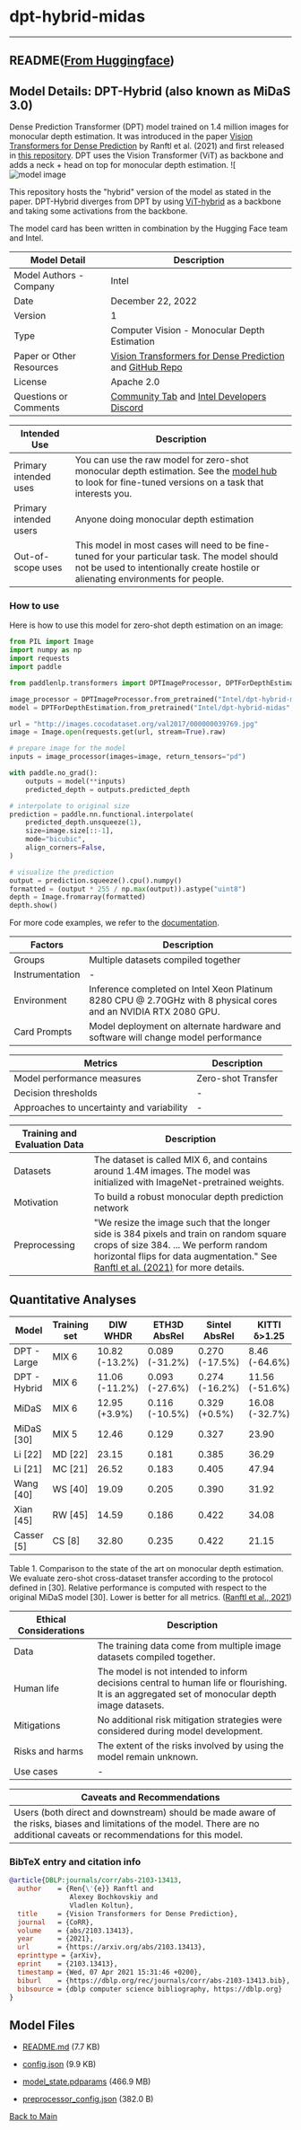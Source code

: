 
# dpt-hybrid-midas
---


## README([From Huggingface](https://huggingface.co/Intel/dpt-hybrid-midas))



## Model Details: DPT-Hybrid (also known as MiDaS 3.0)

Dense Prediction Transformer (DPT) model trained on 1.4 million images for monocular depth estimation. 
It was introduced in the paper [Vision Transformers for Dense Prediction](https://arxiv.org/abs/2103.13413) by Ranftl et al. (2021) and first released in [this repository](https://github.com/isl-org/DPT). 
DPT uses the Vision Transformer (ViT) as backbone and adds a neck + head on top for monocular depth estimation.
![![model image](https://huggingface.co/datasets/huggingface/documentation-images/resolve/main/dpt_architecture.jpg)

This repository hosts the "hybrid" version of the model as stated in the paper. DPT-Hybrid diverges from DPT by using [ViT-hybrid](https://huggingface.co/google/vit-hybrid-base-bit-384) as a backbone and taking some activations from the backbone.

The model card has been written in combination by the Hugging Face team and Intel.

| Model Detail | Description |
| ----------- | ----------- | 
| Model Authors - Company | Intel | 
| Date | December 22, 2022 | 
| Version | 1 | 
| Type | Computer Vision - Monocular Depth Estimation | 
| Paper or Other Resources | [Vision Transformers for Dense Prediction](https://arxiv.org/abs/2103.13413) and [GitHub Repo](https://github.com/isl-org/DPT) | 
| License | Apache 2.0 |
| Questions or Comments | [Community Tab](https://huggingface.co/Intel/dpt-hybrid-midas/discussions) and [Intel Developers Discord](https://discord.gg/rv2Gp55UJQ)|

| Intended Use | Description |
| ----------- | ----------- | 
| Primary intended uses | You can use the raw model for zero-shot monocular depth estimation. See the [model hub](https://huggingface.co/models?search=dpt) to look for fine-tuned versions on a task that interests you. | 
| Primary intended users | Anyone doing monocular depth estimation | 
| Out-of-scope uses | This model in most cases will need to be fine-tuned for your particular task.  The model should not be used to intentionally create hostile or alienating environments for people.|

### How to use

Here is how to use this model for zero-shot depth estimation on an image:

```python
from PIL import Image
import numpy as np
import requests
import paddle

from paddlenlp.transformers import DPTImageProcessor, DPTForDepthEstimation

image_processor = DPTImageProcessor.from_pretrained("Intel/dpt-hybrid-midas")
model = DPTForDepthEstimation.from_pretrained("Intel/dpt-hybrid-midas", low_cpu_mem_usage=True)

url = "http://images.cocodataset.org/val2017/000000039769.jpg"
image = Image.open(requests.get(url, stream=True).raw)

# prepare image for the model
inputs = image_processor(images=image, return_tensors="pd")

with paddle.no_grad():
    outputs = model(**inputs)
    predicted_depth = outputs.predicted_depth

# interpolate to original size
prediction = paddle.nn.functional.interpolate(
    predicted_depth.unsqueeze(1),
    size=image.size[::-1],
    mode="bicubic",
    align_corners=False,
)

# visualize the prediction
output = prediction.squeeze().cpu().numpy()
formatted = (output * 255 / np.max(output)).astype("uint8")
depth = Image.fromarray(formatted)
depth.show()
```

For more code examples, we refer to the [documentation](https://huggingface.co/docs/transformers/master/en/model_doc/dpt).

| Factors | Description | 
| ----------- | ----------- | 
| Groups | Multiple datasets compiled together | 
| Instrumentation | - |
| Environment | Inference completed on Intel Xeon Platinum 8280 CPU @ 2.70GHz with 8 physical cores and an NVIDIA RTX 2080 GPU. |
| Card Prompts | Model deployment on alternate hardware and software will change model performance |

| Metrics | Description | 
| ----------- | ----------- | 
| Model performance measures | Zero-shot Transfer |
| Decision thresholds | - | 
| Approaches to uncertainty and variability | - |

| Training and Evaluation Data | Description | 
| ----------- | ----------- | 
| Datasets | The dataset is called MIX 6, and contains around 1.4M images. The model was initialized with ImageNet-pretrained weights.|
| Motivation | To build a robust monocular depth prediction network |
| Preprocessing | "We resize the image such that the longer side is 384 pixels and train on random square crops of size 384. ... We perform random horizontal flips for data augmentation." See [Ranftl et al. (2021)](https://arxiv.org/abs/2103.13413) for more details. | 

## Quantitative Analyses
| Model | Training set | DIW WHDR | ETH3D AbsRel | Sintel AbsRel | KITTI δ>1.25 | NYU δ>1.25 | TUM δ>1.25 |
| --- | --- | --- | --- | --- | --- | --- | --- | 
| DPT - Large | MIX 6 | 10.82 (-13.2%) | 0.089 (-31.2%) | 0.270 (-17.5%) | 8.46 (-64.6%) | 8.32 (-12.9%) | 9.97 (-30.3%) |
| DPT - Hybrid | MIX 6 | 11.06 (-11.2%) | 0.093 (-27.6%) | 0.274 (-16.2%) | 11.56 (-51.6%) | 8.69 (-9.0%) | 10.89 (-23.2%) | 
| MiDaS  | MIX 6  | 12.95 (+3.9%)  | 0.116 (-10.5%)  | 0.329 (+0.5%)  | 16.08 (-32.7%)  | 8.71 (-8.8%)  | 12.51 (-12.5%)
| MiDaS [30]  | MIX 5  | 12.46  | 0.129  | 0.327  | 23.90  | 9.55  | 14.29 | 
 | Li [22]  | MD [22]  | 23.15  | 0.181  | 0.385  | 36.29  | 27.52  | 29.54 | 
 | Li [21]  | MC [21]  | 26.52  | 0.183  | 0.405  | 47.94  | 18.57  | 17.71 | 
 | Wang [40]  | WS [40]  | 19.09  | 0.205  | 0.390  | 31.92  | 29.57  | 20.18 | 
 | Xian [45]  | RW [45]  | 14.59  | 0.186 |  0.422  | 34.08 |  27.00 |  25.02 | 
 | Casser [5]  | CS [8]  | 32.80  | 0.235  | 0.422  | 21.15  | 39.58  | 37.18 | 

Table 1. Comparison to the state of the art on monocular depth estimation. We evaluate zero-shot cross-dataset transfer according to the
protocol defined in [30]. Relative performance is computed with respect to the original MiDaS model [30]. Lower is better for all metrics. ([Ranftl et al., 2021](https://arxiv.org/abs/2103.13413))


| Ethical Considerations | Description | 
| ----------- | ----------- | 
| Data | The training data come from multiple image datasets compiled together. |
| Human life | The model is not intended to inform decisions central to human life or flourishing. It is an aggregated set of monocular depth image datasets. | 
| Mitigations | No additional risk mitigation strategies were considered during model development. |
| Risks and harms | The extent of the risks involved by using the model remain unknown. |
| Use cases | - | 

| Caveats and Recommendations |
| ----------- | 
| Users (both direct and downstream) should be made aware of the risks, biases and limitations of the model. There are no additional caveats or recommendations for this model. |

### BibTeX entry and citation info

```bibtex
@article{DBLP:journals/corr/abs-2103-13413,
  author    = {Ren{\'{e}} Ranftl and
               Alexey Bochkovskiy and
               Vladlen Koltun},
  title     = {Vision Transformers for Dense Prediction},
  journal   = {CoRR},
  volume    = {abs/2103.13413},
  year      = {2021},
  url       = {https://arxiv.org/abs/2103.13413},
  eprinttype = {arXiv},
  eprint    = {2103.13413},
  timestamp = {Wed, 07 Apr 2021 15:31:46 +0200},
  biburl    = {https://dblp.org/rec/journals/corr/abs-2103-13413.bib},
  bibsource = {dblp computer science bibliography, https://dblp.org}
}
```



## Model Files

- [README.md](https://paddlenlp.bj.bcebos.com/models/community/Intel/dpt-hybrid-midas/README.md) (7.7 KB)

- [config.json](https://paddlenlp.bj.bcebos.com/models/community/Intel/dpt-hybrid-midas/config.json) (9.9 KB)

- [model_state.pdparams](https://paddlenlp.bj.bcebos.com/models/community/Intel/dpt-hybrid-midas/model_state.pdparams) (466.9 MB)

- [preprocessor_config.json](https://paddlenlp.bj.bcebos.com/models/community/Intel/dpt-hybrid-midas/preprocessor_config.json) (382.0 B)


[Back to Main](../../)